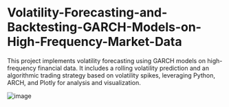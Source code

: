 # Volatility-Forecasting-and-Backtesting-GARCH-Models-on-High-Frequency-Market-Data

This project implements volatility forecasting using GARCH models on high-frequency financial data. It includes a rolling volatility prediction and an algorithmic trading strategy based on volatility spikes, leveraging Python, ARCH, and Plotly for analysis and visualization.

![image](https://github.com/user-attachments/assets/c945c17e-64ac-43cc-8ed0-05588c669802)
